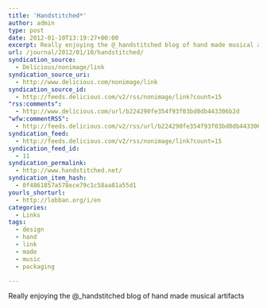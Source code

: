 ```yaml
---
title: 'Handstitched*'
author: admin
type: post
date: 2012-01-10T13:19:27+00:00
excerpt: Really enjoying the @_handstitched blog of hand made musical artifacts
url: /journal/2012/01/10/handstitched/
syndication_source:
  - Delicious/nonimage/link
syndication_source_uri:
  - http://www.delicious.com/nonimage/link
syndication_source_id:
  - http://feeds.delicious.com/v2/rss/nonimage/link?count=15
"rss:comments":
  - http://www.delicious.com/url/b224290fe354f93f03bd0db443306b2d
"wfw:commentRSS":
  - http://feeds.delicious.com/v2/rss/url/b224290fe354f93f03bd0db443306b2d
syndication_feed:
  - http://feeds.delicious.com/v2/rss/nonimage/link?count=15
syndication_feed_id:
  - 11
syndication_permalink:
  - http://www.handstitched.net/
syndication_item_hash:
  - 0f4861857a578ece79c1c58aa81a55d1
yourls_shorturl:
  - http://lobban.org/i/en
categories:
  - Links
tags:
  - design
  - hand
  - link
  - made
  - music
  - packaging

---
```

Really enjoying the @_handstitched blog of hand made musical artifacts